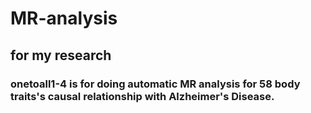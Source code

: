 # MR-analysis
## for my research
### onetoall1-4 is for doing automatic MR analysis for 58 body traits's causal relationship with Alzheimer's Disease. 
